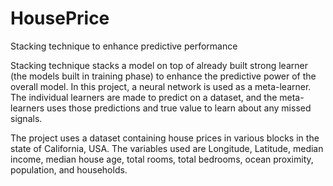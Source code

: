 # HousePrice
Stacking technique to enhance predictive performance

Stacking technique stacks a model on top of already built strong learner (the models built in training phase) to enhance the predictive power of the overall model.
In this project, a neural network is used as a meta-learner. The individual learners are made to predict on a dataset, and the meta-learners uses those predictions
and true value to learn about any missed signals.

The project uses a dataset containing house prices in various blocks in the state of California, USA.
The variables used are Longitude, Latitude, median income, median house age, total rooms, total bedrooms, ocean proximity, population, and households.
